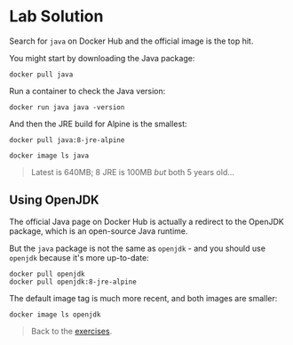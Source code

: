 # Lab Solution

Search for `java` on Docker Hub and the official image is the top hit.

You might start by downloading the Java package:

```
docker pull java
```

Run a container to check the Java version:

```
docker run java java -version
```

And then the JRE build for Alpine is the smallest:

```
docker pull java:8-jre-alpine
```

```
docker image ls java
```

> Latest is 640MB; 8 JRE is 100MB *but* both 5 years old...

## Using OpenJDK

The official Java page on Docker Hub is actually a redirect to the OpenJDK package, which is an open-source Java runtime.

But the `java` package is not the same as `openjdk` - and you should use `openjdk` because it's more up-to-date:

```
docker pull openjdk
docker pull openjdk:8-jre-alpine
```

The default image tag is much more recent, and both images are smaller:

```
docker image ls openjdk
```

> Back to the [exercises](README.md).